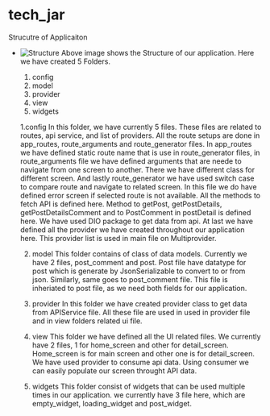 # tech_jar

Strucutre of Applicaiton
- ![Structure](structure-1.jpg)
Above image shows the Structure of our application. Here we have created 5 Folders.
    1. config
    2. model
    3. provider
    4. view
    5. widgets

    1.config
        In this folder, we have currently 5 files. These files are related to routes, api service, and list of providers.
        All the route setups are done in app_routes, route_arguments and route_generator files.
        In app_routes we have defined static route name that is use in route_generator files, in route_arguments file we have defined arguments that are neede to navigate from one screen to another. There we have different class for different screen. And lastly route_generator we have used switch case to compare route and navigate to related screen. In this file we do have defined error screen if selected route is not available.
        All the methods to fetch API is defined here. Method to getPost, getPostDetails, getPostDetailsComment and to PostComment in postDetail is defined here. We have used DIO package to get data from api.
        At last we have defined all the provider we have created throughout our application here. This provider list is used in main file on Multiprovider.
    
    2. model
        This folder contains of class of data models. Currently we have 2 files, post_comment and post. Post file have datatype for post which is generate by JsonSerializable to convert to or from json. Similarly, same goes to post_comment file. This file is inheriated to post file, as we need both fields for our application.
    
    3. provider
        In this folder we have created provider class to get data from APIService file. All these file are used in used in provider file and in view folders related ui file.
    
    4. view
        This folder we have defined all the UI related files. We currently have 2 files, 1 for home_screen and other for detail_screen. Home_screen is for main screen and other one is for detail_screen.
        We have used provider to consume api data. Using consumer we can easily populate our screen throught API data.

    5. widgets
        This folder consist of widgets that can be used multiple times in our application. we currently have 3 file here, which are empty_widget, loading_widget and post_widget. 
